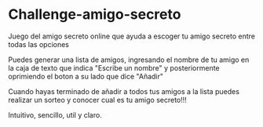 # Challenge-amigo-secreto
Juego del amigo secreto online que ayuda a escoger tu amigo secreto entre todas las opciones

Puedes generar una lista de amigos, ingresando el nombre de tu amigo en la caja de texto que indica "Escribe un nombre" y posteriormente oprimiendo el boton a su lado que dice "Añadir"

Cuando hayas terminado de añadir a todos tus amigos a la lista puedes realizar un sorteo y conocer cual es tu amigo secreto!!!

Intuitivo, sencillo, util y claro.
